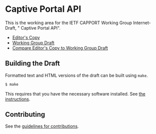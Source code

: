 #  Captive Portal API

This is the working area for the IETF CAPPORT Working Group Internet-Draft, " Captive Portal API".

* [Editor's Copy](https://capport-wg.github.io/api/#go.draft-ietf-capport-api.html)
* [Working Group Draft](https://tools.ietf.org/html/draft-ietf-capport-api)
* [Compare Editor's Copy to Working Group Draft](https://capport-wg.github.io/api/#go.draft-ietf-capport-api.diff)

## Building the Draft

Formatted text and HTML versions of the draft can be built using `make`.

```sh
$ make
```

This requires that you have the necessary software installed.  See
[the instructions](https://github.com/martinthomson/i-d-template/blob/master/doc/SETUP.md).


## Contributing

See the
[guidelines for contributions](https://github.com/capport-wg/api/blob/master/CONTRIBUTING.md).

